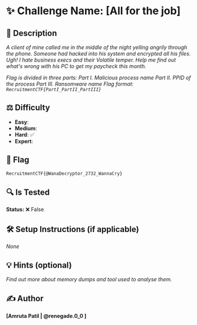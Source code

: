 # ✨ Challenge Name: **[All for the job]**

## 📜 Description
_A client of mine called me in the middle of the night yelling angrily through the phone. Someone had hacked into his system and encrypted all his files. Ugh! I hate business execs and their Volatile temper. Help me find out what's wrong with his PC to get my paycheck this month._


_Flag is divided in three parts:_
_Part I. Malicious process name_
_Part II. PPID of the process_
_Part III. Ransomware name_
_Flag format: `RecruitmentCTF{PartI_PartII_PartIII}`_

## ⚖️ Difficulty
- **Easy**: 
- **Medium**: 
- **Hard**: ✅
- **Expert**: 

## 🚩 Flag
`RecruitmentCTF{@WanaDecryptor_2732_WannaCry}`

## 🔍 Is Tested
**Status:** ❌ False

## 🛠️ Setup Instructions (if applicable)
_None_

## 💡 Hints (optional)
_Find out more about memory dumps and tool used to analyse them._

## ✍️ Author
**[Amruta Patil | @renegade.0_0 ]**